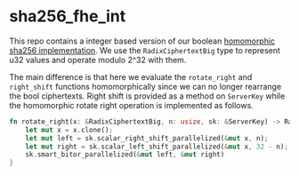 # sha256_fhe_int
This repo contains a integer based version of our boolean [homomorphic sha256 implementation](https://github.com/JoseSK999/sha256_fhe). We use the ```RadixCiphertextBig``` type to represent u32 values and operate modulo 2^32 with them.

The main difference is that here we evaluate the ```rotate_right``` and ```right_shift``` functions homomorphically since we can no longer rearrange the bool ciphertexts. Right shift is provided as a method on ```ServerKey``` while the homomorphic rotate right operation is implemented as follows.

```rust
fn rotate_right(x: &RadixCiphertextBig, n: usize, sk: &ServerKey) -> RadixCiphertextBig {
    let mut x = x.clone();
    let mut left = sk.scalar_right_shift_parallelized(&mut x, n);
    let mut right = sk.scalar_left_shift_parallelized(&mut x, 32 - n);
    sk.smart_bitor_parallelized(&mut left, &mut right)
}
```



